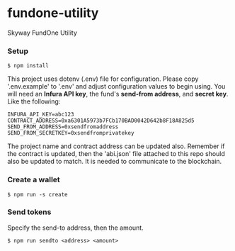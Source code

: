 # fundone-utility
Skyway FundOne Utility

### Setup

`
$ npm install
`

This project uses dotenv (.env) file for configuration. Please copy '.env.example' to '.env' and adjust configuration values to begin using. You will need an **Infura API key**, the fund's **send-from address**, and **secret key**. Like the following:

	INFURA_API_KEY=abc123
	CONTRACT_ADDRESS=0xa6301A5973b7FCb170BAD0042D642b8F18A825d5
	SEND_FROM_ADDRESS=0xsendfromaddress
	SEND_FROM_SECRETKEY=0xsendfromprivatekey

The project name and contract address can be updated also. Remember if the contract is updated, then the 'abi.json' file attached to this repo should also be updated to match. It is needed to communicate to the blockchain.

### Create a wallet

`
$ npm run -s create
`

### Send tokens
Specify the send-to address, then the amount.

`
$ npm run sendto <address> <amount>
`